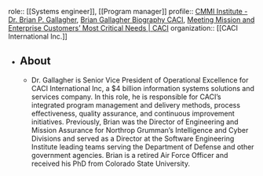 role:: [[Systems engineer]], [[Program manager]]
profile:: [CMMI Institute - Dr. Brian P. Gallagher](https://www.cmmiinstitute.com/capability-counts/2019/speakers/dr-brian-p-gallagher), [Brian Gallagher Biography CACI](http://c4i.gmu.edu/eventsInfo/reviews/2014/abstracts_bios/Brian%20Gallagher%20Bio.pdf), [Meeting Mission and Enterprise Customers’ Most Critical Needs | CACI](https://www.caci.com/about-caci)
 organization:: [[CACI International Inc.]]

- ## About
	- Dr. Gallagher is Senior Vice President of Operational Excellence for CACI International Inc, a $4 billion information systems solutions and services company. In this role, he is responsible for CACI’s integrated program management and delivery methods, process effectiveness, quality assurance, and continuous improvement initiatives. Previously, Brian was the Director of Engineering and Mission Assurance for Northrop Grumman’s Intelligence and Cyber Divisions and served as a Director at the Software Engineering Institute leading teams serving the Department of Defense and other government agencies. Brian is a retired Air Force Officer and received his PhD from Colorado State University.